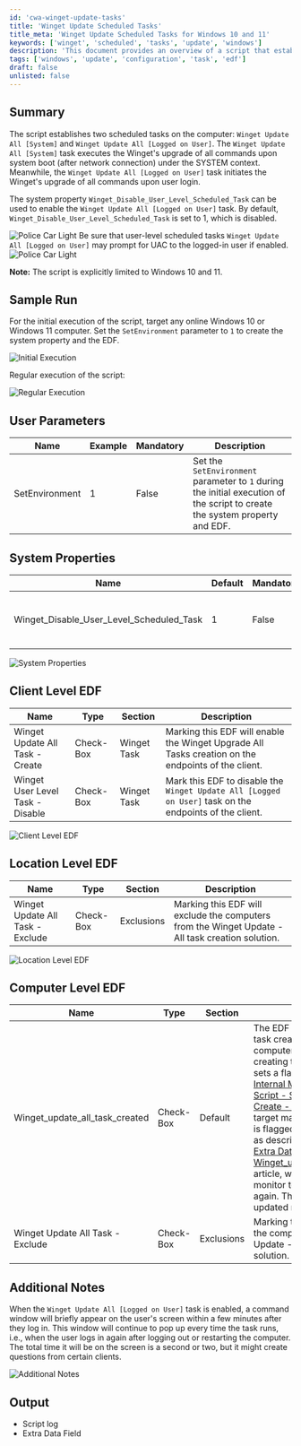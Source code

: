 ```yaml
---
id: 'cwa-winget-update-tasks'
title: 'Winget Update Scheduled Tasks'
title_meta: 'Winget Update Scheduled Tasks for Windows 10 and 11'
keywords: ['winget', 'scheduled', 'tasks', 'update', 'windows']
description: 'This document provides an overview of a script that establishes scheduled tasks for Winget updates on Windows 10 and 11. It details the parameters, system properties, and the behavior of user-level scheduled tasks, including how to enable and configure them.'
tags: ['windows', 'update', 'configuration', 'task', 'edf']
draft: false
unlisted: false
---
```

## Summary

The script establishes two scheduled tasks on the computer: `Winget Update All [System]` and `Winget Update All [Logged on User]`. The `Winget Update All [System]` task executes the Winget's upgrade of all commands upon system boot (after network connection) under the SYSTEM context. Meanwhile, the `Winget Update All [Logged on User]` task initiates the Winget's upgrade of all commands upon user login.

The system property `Winget_Disable_User_Level_Scheduled_Task` can be used to enable the `Winget Update All [Logged on User]` task. By default, `Winget_Disable_User_Level_Scheduled_Task` is set to 1, which is disabled.

![Police Car Light](https://c.tenor.com/8vSJsVW-1pQAAAAj/police-car-light-joypixels.gif) Be sure that user-level scheduled tasks `Winget Update All [Logged on User]` may prompt for UAC to the logged-in user if enabled. ![Police Car Light](https://c.tenor.com/8vSJsVW-1pQAAAAj/police-car-light-joypixels.gif)

**Note:** The script is explicitly limited to Windows 10 and 11.

## Sample Run

For the initial execution of the script, target any online Windows 10 or Windows 11 computer. Set the `SetEnvironment` parameter to `1` to create the system property and the EDF.

![Initial Execution](5078775/docs/14825195/images/21925869)

Regular execution of the script:

![Regular Execution](5078775/docs/14825195/images/21925872)

## User Parameters

| Name                | Example | Mandatory | Description                                                                                     |
|---------------------|---------|-----------|-------------------------------------------------------------------------------------------------|
| SetEnvironment       | 1       | False     | Set the `SetEnvironment` parameter to `1` during the initial execution of the script to create the system property and EDF. |

## System Properties

| Name                                          | Default | Mandatory | Description                                                                                                           |
|-----------------------------------------------|---------|-----------|-----------------------------------------------------------------------------------------------------------------------|
| Winget_Disable_User_Level_Scheduled_Task     | 1       | False     | Set the `Winget_Disable_User_Level_Scheduled_Task` System Property to `0` to enable the `Winget Update All [Logged on User]` task on the endpoints. |

![System Properties](5078775/docs/14825195/images/21925875)

## Client Level EDF

| Name                               | Type      | Section     | Description                                                                                          |
|------------------------------------|-----------|-------------|------------------------------------------------------------------------------------------------------|
| Winget Update All Task - Create    | Check-Box | Winget Task | Marking this EDF will enable the Winget Upgrade All Tasks creation on the endpoints of the client.   |
| Winget User Level Task - Disable    | Check-Box | Winget Task | Mark this EDF to disable the `Winget Update All [Logged on User]` task on the endpoints of the client. |

![Client Level EDF](5078775/docs/14825195/images/22091007)

## Location Level EDF

| Name                               | Type      | Section     | Description                                                                                          |
|------------------------------------|-----------|-------------|------------------------------------------------------------------------------------------------------|
| Winget Update All Task - Exclude    | Check-Box | Exclusions  | Marking this EDF will exclude the computers from the Winget Update - All task creation solution.     |

![Location Level EDF](5078775/docs/14825195/images/22091089)

## Computer Level EDF

| Name                               | Type      | Section     | Description                                                                                          |
|------------------------------------|-----------|-------------|------------------------------------------------------------------------------------------------------|
| Winget_update_all_task_created     | Check-Box | Default     | The EDF tracks the success of task creation on each computer. After successfully creating the tasks, the script sets a flag in this EDF. The [Internal Monitor - Execute Script - Scheduled Task - Create - Winget Update](https://proval.itglue.com/DOC-5078775-14825214) will not target machines where this EDF is flagged. Resetting this EDF, as described in the [Reset - Extra Data Field - Winget_update_all_task_created](https://proval.itglue.com/DOC-5078775-14825940) article, will prompt the internal monitor to execute the script again. This EDF should not be updated manually. |
| Winget Update All Task - Exclude    | Check-Box | Exclusions  | Marking this EDF will exclude the computer from the Winget Update - All task creation solution.     |

## Additional Notes

When the `Winget Update All [Logged on User]` task is enabled, a command window will briefly appear on the user's screen within a few minutes after they log in. This window will continue to pop up every time the task runs, i.e., when the user logs in again after logging out or restarting the computer. The total time it will be on the screen is a second or two, but it might create questions from certain clients.

![Additional Notes](5078775/docs/14825195/images/21925878)

## Output

- Script log
- Extra Data Field


